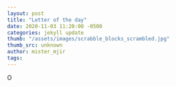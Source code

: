 ```yaml
---
layout: post
title: "Letter of the day"
date: 2020-11-03 11:20:00 -0500
categories: jekyll update
thumb: "/assets/images/scrabble_blocks_scrambled.jpg"
thumb_src: unknown
author: mister_mjir
tags:
---
```

O

